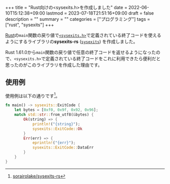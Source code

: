+++
title = "Rust向けの<sysexits.h>を作成しました"
date = 2022-06-10T15:12:38+09:00
lastmod = 2023-07-18T21:51:16+09:00
draft = false
description = ""
summary = ""
categories = ["プログラミング"]
tags = ["rust", "sysexits"]
+++

[Rust][rust-official-url]の`main`関数の戻り値で[`<sysexits.h>`][sysexits-man-url]で定義されている終了コードを使えるようにするライブラリの**sysexits-rs** ([`sysexits`][sysexits-crates-io-url]) を作成しました。

Rust 1.61.0から`main`関数の戻り値で任意の終了コードを返せるようになったので、`<sysexits.h>`で定義されている終了コードをこれに利用できたら便利だと思ったのがこのライブラリを作成した理由です。

## 使用例

使用例は以下の通りです[^1]。

```rust
fn main() -> sysexits::ExitCode {
    let bytes = [0xf0, 0x9f, 0x92, 0x96];
    match std::str::from_utf8(&bytes) {
        Ok(string) => {
            println!("{string}");
            sysexits::ExitCode::Ok
        }
        Err(err) => {
            eprintln!("{err}");
            sysexits::ExitCode::DataErr
        }
    }
}
```

[^1]: [sorairolake/sysexits-rs](https://github.com/sorairolake/sysexits-rs/tree/v0.6.1#example)

[rust-official-url]: https://www.rust-lang.org/
[sysexits-man-url]: https://man.openbsd.org/sysexits
[sysexits-crates-io-url]: https://crates.io/crates/sysexits
